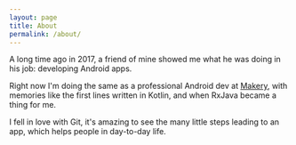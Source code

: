 ```yaml
---
layout: page
title: About
permalink: /about/
---
```


A long time ago in 2017, a friend of mine showed me what he was doing in his job: developing Android apps.

Right now I'm doing the same as a professional Android dev at [Makery](https://www.makery.co/), with memories like the first lines written in Kotlin, and when RxJava became a thing for me.

I fell in love with Git, it's amazing to see the many little steps leading to an app, which helps people in day-to-day life.

